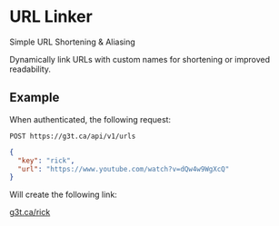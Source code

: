 # URL Linker

Simple URL Shortening & Aliasing

Dynamically link URLs with custom names for shortening or improved readability.

## Example

When authenticated, the following request:

`POST https://g3t.ca/api/v1/urls`
```json
{
  "key": "rick",
  "url": "https://www.youtube.com/watch?v=dQw4w9WgXcQ"
}
```

Will create the following link:

[g3t.ca/rick](https://g3t.ca/rick)
